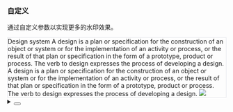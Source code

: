 ### 自定义

通过自定义参数以实现更多的水印效果。

<div class="cell-demo vp-raw">
  <a-form
    size="small"
    :model="form"
    auto-label-width
    style="width:100%">
    <yc-row :gutter="16">
      <yc-col :span="24">
        <a-form-item
          field="rotate"
          label="rotate">
          <yc-slider
            v-model="form.rotate"
            :min="-180"
            :max="180" />
        </a-form-item>
      </yc-col>
      <yc-col :span="12">
        <a-form-item label="gap">
          <yc-input-group>
            <yc-input-number
              v-model="form.gap[0]"
              placeholder="gap[x]"
              :min="0" />
            <yc-input-number
              v-model="form.gap[1]"
              placeholder="gap[y]"
              :min="0" />
          </yc-input-group>
        </a-form-item>
      </yc-col>
      <yc-col :span="12">
        <a-form-item label="offset">
          <yc-input-group>
            <yc-input-number
              v-model="form.offset[0]"
              placeholder="offsetLeft" />
            <yc-input-number
              v-model="form.offset[1]"
              placeholder="offsetTop" />
          </yc-input-group>
        </a-form-item>
      </yc-col>
      <yc-col :span="12">
        <a-form-item label="fontSize">
          <yc-input-number
            v-model="form.font.fontSize"
            mode="button" />
        </a-form-item>
      </yc-col>
      <yc-col :span="12">
        <a-form-item label="zIndex">
          <yc-input-number
            v-model="form.zIndex"
            mode="button" />
        </a-form-item>
      </yc-col>
      <yc-col :span="6">
        <a-form-item label="repeat">
          <yc-switch v-model="form.repeat" />
        </a-form-item>
      </yc-col>
      <yc-col :span="6">
        <a-form-item label="staggered">
          <yc-switch v-model="form.staggered" />
        </a-form-item>
      </yc-col>
    </yc-row>
  </a-form>
  <yc-watermark
    content="yc-design"
    v-bind="form">
    <div style="width: 100%; border: 1px solid #e5e6eb; box-sizing: border-box">
      <yc-typography-title :heading="5"> Design system </yc-typography-title>
      <yc-typography>
        <yc-typography-paragraph>
          A design is a plan or specification for the construction of an object
          or system or for the implementation of an activity or process, or the
          result of that plan or specification in the form of a prototype,
          product or process. The verb to design expresses the process of
          developing a design.
        </yc-typography-paragraph>
        <yc-typography-paragraph>
          A design is a plan or specification for the construction of an object
          or system or for the implementation of an activity or process, or the
          result of that plan or specification in the form of a prototype,
          product or process. The verb to design expresses the process of
          developing a design.
        </yc-typography-paragraph>
      </yc-typography>
      <img
        style="position: relative; z-index: 7"
        src="https://p1-yc-byteimg.com/tos-cn-i-uwbnlip3yd/24e0dd27418d2291b65db1b21aa62254.png~tplv-uwbnlip3yd-webp.webp" />
    </div>
  </yc-watermark>
</div>

<script setup>
import { reactive } from 'vue';
import { Form as AForm, FormItem as AFormItem } from '@arco-design/web-vue';
const form = reactive({
  rotate: 0,
  gap: [50, 50],
  offset: [],
  font: { fontSize: 16 },
  zIndex: 6,
  repeat: true,
  staggered: true,
});
</script>

<details>
<summary>
 <button class="code-btn"  >
    <icon-code />
 </button>
</summary>

```vue
<template>
  <a-form
    size="small"
    :model="form"
    auto-label-width>
    <yc-row :gutter="16">
      <yc-col :span="24">
        <a-form-item
          field="rotate"
          label="rotate">
          <yc-slider
            v-model="form.rotate"
            :min="-180"
            :max="180" />
        </a-form-item>
      </yc-col>
      <yc-col :span="12">
        <a-form-item label="gap">
          <yc-input-group>
            <yc-input-number
              v-model="form.gap[0]"
              placeholder="gap[x]"
              :min="0" />
            <yc-input-number
              v-model="form.gap[1]"
              placeholder="gap[y]"
              :min="0" />
          </yc-input-group>
        </a-form-item>
      </yc-col>
      <yc-col :span="12">
        <a-form-item label="offset">
          <yc-input-group>
            <yc-input-number
              v-model="form.offset[0]"
              placeholder="offsetLeft" />
            <yc-input-number
              v-model="form.offset[1]"
              placeholder="offsetTop" />
          </yc-input-group>
        </a-form-item>
      </yc-col>
      <yc-col :span="12">
        <a-form-item label="fontSize">
          <yc-input-number
            v-model="form.font.fontSize"
            mode="button" />
        </a-form-item>
      </yc-col>
      <yc-col :span="12">
        <a-form-item label="zIndex">
          <yc-input-number
            v-model="form.zIndex"
            mode="button" />
        </a-form-item>
      </yc-col>
      <yc-col :span="6">
        <a-form-item label="repeat">
          <yc-switch v-model="form.repeat" />
        </a-form-item>
      </yc-col>
      <yc-col :span="6">
        <a-form-item label="staggered">
          <yc-switch v-model="form.staggered" />
        </a-form-item>
      </yc-col>
    </yc-row>
  </a-form>
  <yc-watermark
    content="yc-design"
    v-bind="form">
    <div style="width: 100%; border: 1px solid #e5e6eb; box-sizing: border-box">
      <yc-typography-title :heading="5"> Design system </yc-typography-title>
      <yc-typography>
        <yc-typography-paragraph>
          A design is a plan or specification for the construction of an object
          or system or for the implementation of an activity or process, or the
          result of that plan or specification in the form of a prototype,
          product or process. The verb to design expresses the process of
          developing a design.
        </yc-typography-paragraph>
        <yc-typography-paragraph>
          A design is a plan or specification for the construction of an object
          or system or for the implementation of an activity or process, or the
          result of that plan or specification in the form of a prototype,
          product or process. The verb to design expresses the process of
          developing a design.
        </yc-typography-paragraph>
      </yc-typography>
      <img
        style="position: relative; z-index: 7"
        src="https://p1-yc-byteimg.com/tos-cn-i-uwbnlip3yd/24e0dd27418d2291b65db1b21aa62254.png~tplv-uwbnlip3yd-webp.webp" />
    </div>
  </yc-watermark>
</template>

<script setup>
import { reactive } from 'vue';
const form = reactive({
  rotate: 0,
  gap: [50, 50],
  offset: [],
  font: { fontSize: 16 },
  zIndex: 6,
  repeat: true,
  staggered: true,
});
</script>
```

</details>
